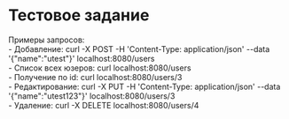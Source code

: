 # Тестовое задание

Примеры запросов:  
    - Добавление: curl -X POST -H 'Content-Type: application/json' --data '{"name":"utest"}' localhost:8080/users  
    - Список всех юзеров: curl localhost:8080/users  
    - Получение по id: curl localhost:8080/users/3  
    - Редактирование: curl -X PUT -H 'Content-Type: application/json' --data '{"name":"utest123"}' localhost:8080/users/3  
    - Удаление: curl -X DELETE localhost:8080/users/4  
